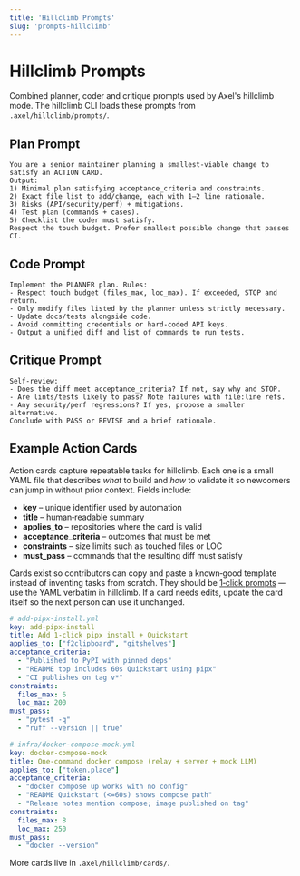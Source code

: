 ```yaml
---
title: 'Hillclimb Prompts'
slug: 'prompts-hillclimb'
---
```


# Hillclimb Prompts

Combined planner, coder and critique prompts used by Axel's hillclimb mode.
The hillclimb CLI loads these prompts from `.axel/hillclimb/prompts/`.

## Plan Prompt

```text
You are a senior maintainer planning a smallest-viable change to satisfy an ACTION CARD.
Output:
1) Minimal plan satisfying acceptance_criteria and constraints.
2) Exact file list to add/change, each with 1–2 line rationale.
3) Risks (API/security/perf) + mitigations.
4) Test plan (commands + cases).
5) Checklist the coder must satisfy.
Respect the touch budget. Prefer smallest possible change that passes CI.
```

## Code Prompt

```text
Implement the PLANNER plan. Rules:
- Respect touch budget (files_max, loc_max). If exceeded, STOP and return.
- Only modify files listed by the planner unless strictly necessary.
- Update docs/tests alongside code.
- Avoid committing credentials or hard-coded API keys.
- Output a unified diff and list of commands to run tests.
```

## Critique Prompt

```text
Self-review:
- Does the diff meet acceptance_criteria? If not, say why and STOP.
- Are lints/tests likely to pass? Note failures with file:line refs.
- Any security/perf regressions? If yes, propose a smaller alternative.
Conclude with PASS or REVISE and a brief rationale.
```

## Example Action Cards

Action cards capture repeatable tasks for hillclimb. Each one is a small YAML file that
describes *what* to build and *how* to validate it so newcomers can jump in without prior
context. Fields include:

- **key** – unique identifier used by automation
- **title** – human‑readable summary
- **applies_to** – repositories where the card is valid
- **acceptance_criteria** – outcomes that must be met
- **constraints** – size limits such as touched files or LOC
- **must_pass** – commands that the resulting diff must satisfy

Cards exist so contributors can copy and paste a known‑good template instead of inventing
tasks from scratch. They should be
[1‑click prompts](https://github.com/futuroptimist/flywheel/blob/main/docs/prompt-docs-summary.md) —
use the YAML verbatim in hillclimb. If a card needs edits, update the card itself so the
next person can use it unchanged.

```yaml
# add-pipx-install.yml
key: add-pipx-install
title: Add 1-click pipx install + Quickstart
applies_to: ["f2clipboard", "gitshelves"]
acceptance_criteria:
  - "Published to PyPI with pinned deps"
  - "README top includes 60s Quickstart using pipx"
  - "CI publishes on tag v*"
constraints:
  files_max: 6
  loc_max: 200
must_pass:
  - "pytest -q"
  - "ruff --version || true"
```

```yaml
# infra/docker-compose-mock.yml
key: docker-compose-mock
title: One-command docker compose (relay + server + mock LLM)
applies_to: ["token.place"]
acceptance_criteria:
  - "docker compose up works with no config"
  - "README Quickstart (<=60s) shows compose path"
  - "Release notes mention compose; image published on tag"
constraints:
  files_max: 8
  loc_max: 250
must_pass:
  - "docker --version"
```

More cards live in `.axel/hillclimb/cards/`.
